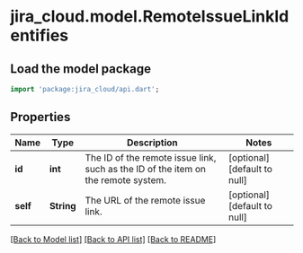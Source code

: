 # jira_cloud.model.RemoteIssueLinkIdentifies

## Load the model package
```dart
import 'package:jira_cloud/api.dart';
```

## Properties
Name | Type | Description | Notes
------------ | ------------- | ------------- | -------------
**id** | **int** | The ID of the remote issue link, such as the ID of the item on the remote system. | [optional] [default to null]
**self** | **String** | The URL of the remote issue link. | [optional] [default to null]

[[Back to Model list]](../README.md#documentation-for-models) [[Back to API list]](../README.md#documentation-for-api-endpoints) [[Back to README]](../README.md)


